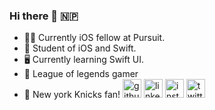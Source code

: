### Hi there 👋 🇳🇵 
- 👨‍💻 Currently iOS fellow at Pursuit.                                                     
- 🍎 Student of iOS and Swift. 
- 🖥 Currently learning Swift UI. 
- 👾 League of legends gamer
- 🏀 New york Knicks fan! 
[<img src='https://cdn.jsdelivr.net/npm/simple-icons@3.0.1/icons/github.svg' alt='github' height='30'>](https://github.com/tseringlamanyc)  [<img src='https://cdn.jsdelivr.net/npm/simple-icons@3.0.1/icons/linkedin.svg' alt='linkedin' height='30'>](https://www.linkedin.com/in/https://www.linkedin.com/in/tsering-lama-nyc//)  [<img src='https://cdn.jsdelivr.net/npm/simple-icons@3.0.1/icons/instagram.svg' alt='instagram' height='30'>](https://www.instagram.com/https://www.instagram.com/tsenyk_ios//)  [<img src='https://cdn.jsdelivr.net/npm/simple-icons@3.0.1/icons/twitter.svg' alt='twitter' height='30'>](https://twitter.com/https://twitter.com/tsenykk) 
 


